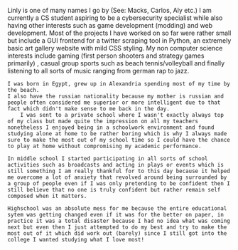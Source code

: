 Linly is one of many names I go by (See: Macks, Carlos, Aly etc.) 
		I am currently a CS student aspiring to be a cybersecurity specialist while also having other interests such as game development (modding) and  web development. 		Most of the projects I have worked on so far were rather small but include a GUI frontend for a twitter scraping tool in Python, an extremely basic art gallery website with mild CSS styling. 
		My non computer science interests include gaming (first person shooters and strategy games primarily) , casual group sports such as beach tennis/volleyball and finally listening to all sorts of music ranging from german rap to jazz. 

	I was born in Egypt, grew up in Alexandria spending most of my time by the beach. 
	I also have the russian nationality because my mother is russian and people often considered me superior or more intelligent due to that fact which didn't make sense to me back in the day. 
		I was sent to a private school where I wasn't exactly always top of my class but made quite the impression on all my teachers nonetheless I enjoyed being in a schoolwork environment and found studying alone at home to be rather boring which is why I always made sure to make the most out of my school time so I could have the chance to play at home without compromising my academic performance.
		 
	In middle school I started participating in all sorts of school activities such as broadcasts and acting in plays or events which is still something I am really thankful for to this day because it helped me overcome a lot of anxiety that revolved around being surrounded by a group of people even if I was only pretending to be confident then I still believe that no one is truly confident but rather remain self composed when it matters.
		
	Highschool was an absolute mess for me because the entire educational sytem was getting changed even if it was for the better on paper, in practice it was a total disaster because I had no idea what was coming next but even then I just attempted to do my best and try to make the most out of it which did work out (barely) since I still got into the college I wanted studying what I love most!
